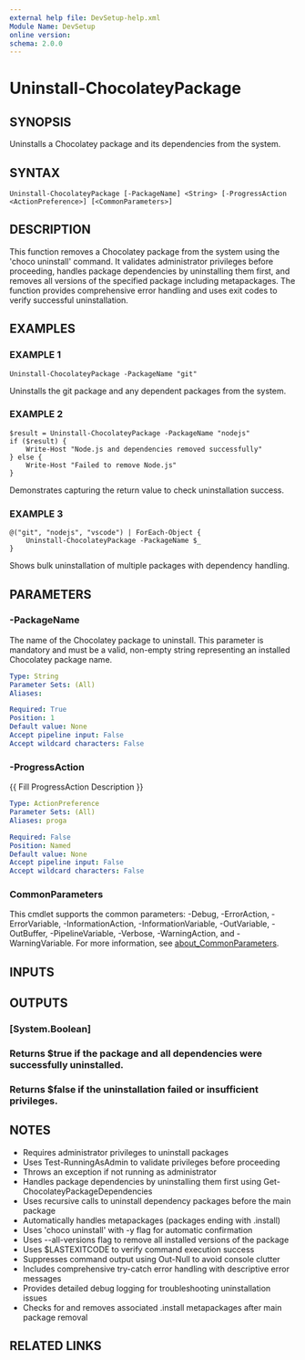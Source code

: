```yaml
---
external help file: DevSetup-help.xml
Module Name: DevSetup
online version:
schema: 2.0.0
---
```


# Uninstall-ChocolateyPackage

## SYNOPSIS
Uninstalls a Chocolatey package and its dependencies from the system.

## SYNTAX

```
Uninstall-ChocolateyPackage [-PackageName] <String> [-ProgressAction <ActionPreference>] [<CommonParameters>]
```

## DESCRIPTION
This function removes a Chocolatey package from the system using the 'choco uninstall' command.
It validates administrator privileges before proceeding, handles package dependencies by uninstalling
them first, and removes all versions of the specified package including metapackages.
The function
provides comprehensive error handling and uses exit codes to verify successful uninstallation.

## EXAMPLES

### EXAMPLE 1
```
Uninstall-ChocolateyPackage -PackageName "git"
```

Uninstalls the git package and any dependent packages from the system.

### EXAMPLE 2
```
$result = Uninstall-ChocolateyPackage -PackageName "nodejs"
if ($result) {
    Write-Host "Node.js and dependencies removed successfully"
} else {
    Write-Host "Failed to remove Node.js"
}
```

Demonstrates capturing the return value to check uninstallation success.

### EXAMPLE 3
```
@("git", "nodejs", "vscode") | ForEach-Object {
    Uninstall-ChocolateyPackage -PackageName $_
}
```

Shows bulk uninstallation of multiple packages with dependency handling.

## PARAMETERS

### -PackageName
The name of the Chocolatey package to uninstall.
This parameter is mandatory and must be a valid, non-empty string representing an installed Chocolatey package name.

```yaml
Type: String
Parameter Sets: (All)
Aliases:

Required: True
Position: 1
Default value: None
Accept pipeline input: False
Accept wildcard characters: False
```

### -ProgressAction
{{ Fill ProgressAction Description }}

```yaml
Type: ActionPreference
Parameter Sets: (All)
Aliases: proga

Required: False
Position: Named
Default value: None
Accept pipeline input: False
Accept wildcard characters: False
```

### CommonParameters
This cmdlet supports the common parameters: -Debug, -ErrorAction, -ErrorVariable, -InformationAction, -InformationVariable, -OutVariable, -OutBuffer, -PipelineVariable, -Verbose, -WarningAction, and -WarningVariable. For more information, see [about_CommonParameters](http://go.microsoft.com/fwlink/?LinkID=113216).

## INPUTS

## OUTPUTS

### [System.Boolean]
### Returns $true if the package and all dependencies were successfully uninstalled.
### Returns $false if the uninstallation failed or insufficient privileges.
## NOTES
- Requires administrator privileges to uninstall packages
- Uses Test-RunningAsAdmin to validate privileges before proceeding
- Throws an exception if not running as administrator
- Handles package dependencies by uninstalling them first using Get-ChocolateyPackageDependencies
- Uses recursive calls to uninstall dependency packages before the main package
- Automatically handles metapackages (packages ending with .install)
- Uses 'choco uninstall' with -y flag for automatic confirmation
- Uses --all-versions flag to remove all installed versions of the package
- Uses $LASTEXITCODE to verify command execution success
- Suppresses command output using Out-Null to avoid console clutter
- Includes comprehensive try-catch error handling with descriptive error messages
- Provides detailed debug logging for troubleshooting uninstallation issues
- Checks for and removes associated .install metapackages after main package removal

## RELATED LINKS
